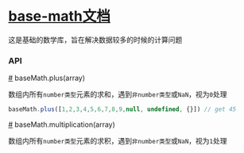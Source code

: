# [base-math文档](http://git.dtwave-inc.com/cailong.lcl/base-math/blob/master/doc/api.md)

这是基础的数学库，旨在解决数据较多的时候的计算问题

### API

<a name="plus" href="#plus">#<a/> baseMath.plus(array)

数组内所有`number类型`元素的求和，遇到`非number类型`或`NaN`，视为`0`处理

```js
baseMath.plus([1,2,3,4,5,6,7,8,9,null, undefined, {}]) // get 45

```

<a name="plus" href="#plus">#<a/> baseMath.multiplication(array)

数组内所有`number类型`元素的求积，遇到`非number类型`或`NaN`，视为`1`处理

